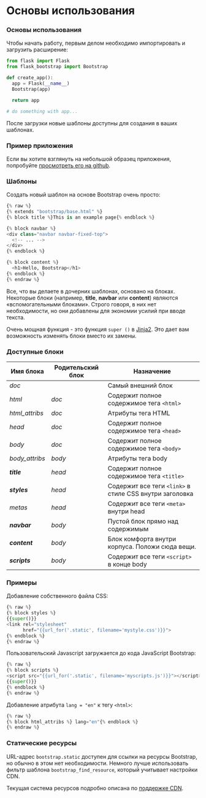 # Основы использования

### Основы использования

Чтобы начать работу, первым делом необходимо импортировать и загрузить расширение:

```python
from flask import Flask
from flask_bootstrap import Bootstrap

def create_app():
  app = Flask(__name__)
  Bootstrap(app)

  return app

# do something with app...
```

После загрузки новые шаблоны доступны для создания в ваших шаблонах.

### Пример приложения

Если вы хотите взглянуть на небольшой образец приложения, попробуйте [просмотреть его на github](https://github.com/mbr/flask-bootstrap/tree/master/sample\_app).

### Шаблоны

Создать новый шаблон на основе Bootstrap очень просто:

```python
{% raw %}
{% extends "bootstrap/base.html" %}
{% block title %}This is an example page{% endblock %}

{% block navbar %}
<div class="navbar navbar-fixed-top">
  <!-- ... -->
</div>
{% endblock %}

{% block content %}
  <h1>Hello, Bootstrap</h1>
{% endblock %}
{% endraw %}
```

Все, что вы делаете в дочерних шаблонах, основано на блоках. Некоторые блоки (например, **title**, **navbar** или **content**) являются «вспомогательными блоками». Строго говоря, в них нет необходимости, но они добавлены для экономии усилий при вводе текста.

Очень мощная функция - это функция `super ()` в [Jinja2](../../../shablonizatory/jinja/). Это дает вам возможность изменять блоки вместо их замены.

### Доступные блоки

| Имя блока       | Родительский блок | Назначение                                              |
| --------------- | ----------------- | ------------------------------------------------------- |
| _doc_           |                   | Самый внешний блок                                      |
| _html_          | _doc_             | Содержит полное содержимое тега `<html>`                |
| _html\_attribs_ | _doc_             | Атрибуты тега HTML                                      |
| _head_          | _doc_             | Содержит полное содержимое тега `<head>`                |
| _body_          | _doc_             | Содержит полное содержимое тега `<body>`                |
| _body\_attribs_ | _body_            | Атрибуты тега body                                      |
| _**title**_     | _head_            | Содержит полное содержимое тега `<title>`               |
| _**styles**_    | _head_            | Содержит все теги `<link>` в стиле CSS внутри заголовка |
| _metas_         | _head_            | Содержит все теги `<meta>` внутри head                  |
| _**navbar**_    | _body_            | Пустой блок прямо над содержимым                        |
| _**content**_   | _body_            | Блок комфорта внутри корпуса. Положи сюда вещи.         |
| _**scripts**_   | _body_            | Содержит все теги `<script>` в конце body               |

### Примеры

Добавление собственного файла CSS:

```python
{% raw %}
{% block styles %}
{{super()}}
<link rel="stylesheet"
      href="{{url_for('.static', filename='mystyle.css')}}">
{% endblock %}
{% endraw %}
```

Пользовательский Javascript загружается до кода JavaScript Bootstrap:

```python
{% raw %}
{% block scripts %}
<script src="{{url_for('.static', filename='myscripts.js')}}"></script>
{{super()}}
{% endblock %}
{% endraw %}
```

Добавление атрибута `lang = "en"` к тегу `<html>`:

```python
{% raw %}
{% block html_attribs %} lang="en"{% endblock %}
{% endraw %}
```

### Статические ресурсы

URL-адрес `bootstrap.static` доступен для ссылки на ресурсы Bootstrap, но обычно в этом нет необходимости. Немного лучше использовать фильтр шаблона `bootstrap_find_resource`, который учитывает настройки CDN.

Текущая система ресурсов подробно описана по [поддержке CDN](podderzhka-cdn.md).
